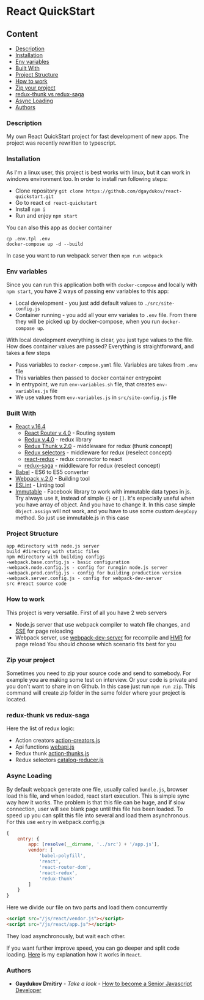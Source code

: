# React QuickStart


## Content
* [Description](#description)
* [Installation](#installation)
* [Env variables](#env-variables)
* [Built With](#built-with)
* [Project Structure](#project-structure)
* [How to work](#how-to-work)
* [Zip your project](#zip-your-project)
* [redux-thunk vs redux-saga](#redux-vs-saga)
* [Async Loading](#async-loading)
* [Authors](#authors)

### Description

My own React QuickStart project for fast development of new apps. The project was recently rewritten to typescript.

### Installation

As I'm a linux user, this project is best works with linux, but it can work in windows environment too.
In order to install run following steps: 

* Clone repository ```git clone https://github.com/dgaydukov/react-quickstart.git```
* Go to react ```cd react-quickstart```
* Install ```npm i```
* Run and enjoy ```npm start```

You can also this app as docker container
```shell
cp .env.tpl .env
docker-compose up -d --build
```

In case you want to run webpack server then `npm run webpack`

### Env variables

Since you can run this application both with `docker-compose` and locally with `npm start`, you have 2 ways of passing env variables to this app:
* Local development - you just add default values to `./src/site-config.js`
* Container running - you add all your env variales to `.env` file. From there they will be picked up by docker-compose, when you run `docker-compose up`.

With local development everything is clear, you just type values to the file. How does container values are passed?
Everything is straightforward, and takes a few steps
* Pass variables to `docker-compose.yaml` file. Variables are takes from `.env` file
* This variables then passed to docker container entrypoint
* In entrypoint, we run `env-variables.sh` file, that creates `env-variables.js` file
* We use values from `env-variables.js` in `src/site-config.js` file

### Built With

* [React v.16.4](https://reactjs.org/blog/2017/09/26/react-v16.0.html)
    * [React Router v.4.0](https://github.com/ReactTraining/react-router) - Routing system
    * [Redux v.4.0](https://github.com/reactjs/redux) - redux library
    * [Redux Thunk v.2.0](https://github.com/gaearon/redux-thunk) - middleware for redux (thunk concept)
    * [Redux selectors](https://github.com/reactjs/reselect) - middleware for redux (reselect concept)
    * [react-redux](https://github.com/reactjs/react-redux) - redux connector to react
    * [redux-saga](https://github.com/redux-saga/redux-saga) - middleware for redux (reselect concept)
* [Babel](https://github.com/babel/babel) - ES6 to ES5 converter
* [Webpack v.2.0](https://github.com/webpack/webpack) - Building tool
* [ESLint](https://github.com/eslint/eslint) - Linting tool
* [Immutable](https://facebook.github.io/immutable-js) - Facebook library to work with immutable data types in js. Try always use it, instead
of simple `{}` or `[]`. It's especially useful when you have array of object. And you have to change it. In this case simple `Object.assign`
will not work, and you have to use some custom `deepCopy` method. So just use immutable.js in this case




### Project Structure
```
app #directory with node.js server
build #directory with static files
npm #directory with building configs
-webpack.base.config.js - basic configuration
-webpack.node.config.js - config for runngin node.js server
-webpack.prod.config.js - config for building production version
-webpack.server.config.js - config for webpack-dev-server
src #react source code
```


### How to work

This project is very versatile. First of all you have 2 web servers
* Node.js server that use webpack compiler to watch file changes, and [SSE](https://www.npmjs.com/package/server-sent-events) for page reloading
* Webpack server, use [webpack-dev-server](https://www.npmjs.com/package/webpack-dev-server) for recompile and [HMR](https://webpack.github.io/docs/hot-module-replacement-with-webpack.html) for page reload
You should choose which scenario fits best for you

### Zip your project

Sometimes you need to zip your source code and send to somebody. For example you are making some test on interview. Or your code
is private and you don't want to share in on Github. In this case just run `npm run zip`. This command will create zip folder
in the same folder where your project is located.

### redux-thunk vs redux-saga

Here the list of redux logic: 

* Action creators [action-creators.js](https://github.com/dgaydukov/react-quickstart/blob/master/src/redux/action-creators.js)
* Api functions [webapi.js](https://github.com/dgaydukov/react-quickstart/blob/master/src/api/webapi.js)
* Redux thunk [action-thunks.js](https://github.com/dgaydukov/react-quickstart/blob/master/src/redux/action-thunks.js)
* Redux selectors [catalog-reducer.js](https://github.com/dgaydukov/react-quickstart/blob/master/src/redux/reducers/catalog-reducer.js)



### Async Loading

By default webpack generate one file, usually called `bundle.js`, browser load this file, and when loaded, react start execution.
This is simple sync way how it works. The problem is that this file can be huge, and if slow connection, user will see blank page
until this file has been loaded. To speed up you can split this file into several and load them asynchronous. For this use `entry`
in webpack.config.js

```javascript
{
    entry: {
        app: [resolve(__dirname, '../src') + '/app.js'],
        vendor: [
            'babel-polyfill',
            'react',
            'react-router-dom',
            'react-redux',
            'redux-thunk'
        ]
    }
}
```
Here we divide our file on two parts and load them concurrently
```html
<script src="/js/react/vendor.js"></script>
<script src="/js/react/app.js"></script>
```
They load asynchronously, but wait each other. 

If you want further improve speed, you can go deeper and split code loading. [Here](https://github.com/dgaydukov/react-quickstart/blob/master/code-splitting.md)
is my explanation how it works in `React`.



### Authors

* **Gaydukov Dmitiry** - *Take a look* - [How to become a Senior Javascript Developer](https://github.com/dgaydukov/how-to-become-a-senior-js-developer)